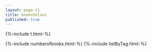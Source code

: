 ```yaml
---
layout: page-11
title: bookshelves
published: true
---
```


{%-include t.html-%}

{%-include numberofbooks.html-%}
{%-include listByTag.html-%}
